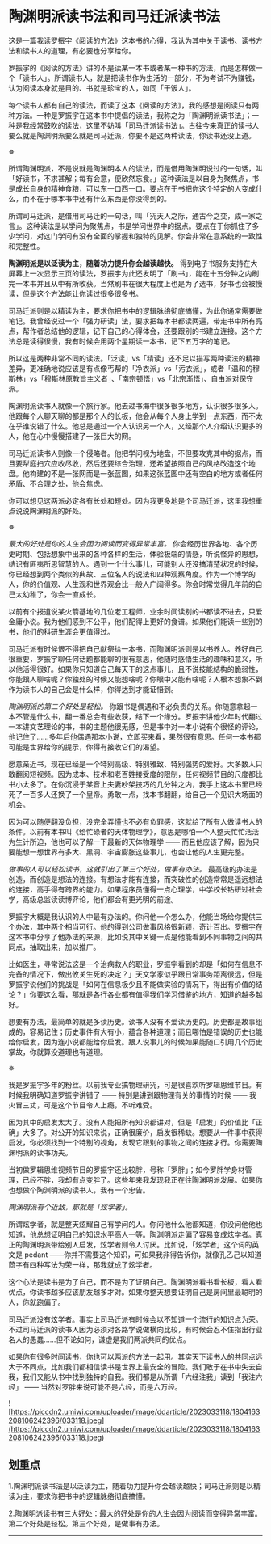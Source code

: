 # 陶渊明派读书法和司马迁派读书法

这是一篇我读罗振宇《阅读的方法》这本书的心得，我认为其中关于读书、读书方法和读书人的道理，有必要也分享给你。

罗振宇的《阅读的方法》讲的不是读某一本书或者某一种书的方法，而是怎样做一个「读书人」。所谓读书人，就是把读书作为生活的一部分，不为考试不为赚钱，认为阅读本身就是目的、书就是珍宝的人，如同「干饭人」。

每个读书人都有自己的读法，而读了这本《阅读的方法》，我的感想是阅读只有两种方法。一种是罗振宇在这本书中提倡的读法，我称之为「陶渊明派读书法」；一种是我经常鼓吹的读法，这里不妨叫「司马迁派读书法」。古往今来真正的读书人要么就是陶渊明派要么就是司马迁派，你要不是这两种读法，你读书还没上道。

✵

所谓陶渊明派，不是说就是陶渊明本人的读法，而是借用陶渊明说过的一句话，叫「好读书，不求甚解；每有会意，便欣然忘食。」这种读法是以自身为聚焦点，书是成长自身的精神食粮，可以东一口西一口。要点在于书把你这个特定的人变成什么，而不在于哪本书中还有什么东西是你没得到的。

所谓司马迁派，是借用司马迁的一句话，叫「究天人之际，通古今之变，成一家之言」。这种读法是以学问为聚焦点，书是学问世界中的据点。要点在于你抓住了多少学问，对这门学问有没有全面的掌握和独特的见解。你会非常在意系统的一致性和完整性。

 **陶渊明派是以泛读为主，随着功力提升你会越读越快。** 得到电子书服务支持在大屏幕上一次显示三页的读法，罗振宇为此还发明了「刷书」，能在十五分钟之内刷完一本书并且从中有所收获。当然刷书在很大程度上也是为了选书，好书也会被慢读，但是这个方法能让你读过很多很多书。

司马迁派则是以精读为主，要求你把书中的逻辑脉络彻底搞懂，为此你通常需要做笔记。我曾经说过一个「强力研读」法，要求把每本书都读两遍，带走书中所有亮点，帮作者总结他的逻辑，记下自己的心得体会，还要跟别的书建立连接。这个方法总是读得很慢，我有时候会用两个星期读一本书，记下五万字的笔记。

所以这是两种非常不同的读法。「泛读」vs「精读」还不足以描写两种读法的精神差异，更准确地说应该是有点像丐帮的「净衣派」vs「污衣派」，或者「温和的穆斯林」vs「穆斯林原教旨主义者」、「南宗顿悟」vs「北宗渐悟」、自由派对保守派。

陶渊明派读书人就像一个旅行家。他去过书海中很多很多地方，认识很多很多人。他跟每个人聊天聊的都是那个人的长板，他会从每个人身上学到一点东西，而不太在乎谁说错了什么。他总是通过一个人认识另一个人，又经那个人介绍认识更多的人，他在心中慢慢搭建了一张巨大的网。

司马迁派读书人则像一个侵略者。他把学问视为地盘，不但要攻克其中的据点，而且要犁庭扫穴应收尽收，然后还要综合治理，还希望按照自己的风格改造这个地盘。他构建的不是一张网而是一张蓝图，如果这张蓝图中还有空白的地方或者任何矛盾、不合理之处，他会焦虑。

你可以想见这两派必定各有长处和短处。因为我更多地是个司马迁派，这里我想重点说说陶渊明派的好处。

✵

 *最大的好处是你的人生会因为阅读而变得异常丰富。* 你会经历世界各地、各个历史时期、包括想象中出来的各种各样的生活，体验极端的情感，听说怪异的思想，结识有匪夷所思智慧的人。遇到一个什么事儿，可能别人还没搞清楚状况的时候，你已经想到两个类似的典故、三位名人的说法和四种观察角度。作为一个博学的人，你的价值观、人生观和世界观会比一般人广阔得多。你会时常觉得几年前的自己太幼稚了，你会一直成长。

以前有个报道说某火箭基地的几位老工程师，业余时间读别的书都读不进去，只爱金庸小说。我为他们感到不公平，他们配得上更好的食谱。如果他们能读一些别的书，他们的科研生涯会更值得过。

司马迁派有时候恨不得把自己献祭给一本书，而陶渊明派则是以书养人。养好自己很重要，罗振宇聊任何话题都能聊的很有意思，他随时感悟生活的趣味和意义，所以他活得很好。如果你只知道自己每天干的这点事儿，且不说技能结构的脆弱性，你能跟人聊啥呢？你独处的时候又能想啥呢？你眼中又能有啥呢？人根本想象不到作为读书人的自己会是什么样，你得达到才能证悟到。

 *陶渊明派的第二个好处是轻松。* 你跟书是偶遇和不必负责的关系。你随意拿起一本不管是什么书，翻一番总会有些收获，结下一个缘分。罗振宇讲他少年时代翻过一本讲文艺理论的书，书的主题他很无感，但是书中对一本小说有个很怪的评论，他记住了……多年后他偶遇那本小说，立即买来看，果然很有意思。任何一本书都可能是世界给你的提示，你得有接收它们的渴望。

愿意亲近书，现在已经是一个特别高级、特别雅致、特别强势的爱好。大多数人只敢翻阅短视频。因为成本、技术和老百姓接受度的限制，任何视频节目的尺度都比书小太多了。在你沉浸于某音上夫妻吵架技巧的几分钟之内，我手上这本书里已经死了一百多人还换了一个皇帝。勇敢一点，找本书翻翻，给自己一个见识大场面的机会。

因为可以随便翻没负担，没完全弄懂也不必有负罪感，这就给了所有人做读书人的条件。以前有本书叫《给忙碌者的天体物理学》，意思是哪怕一个人整天忙忙活活为生计所迫，他也可以了解一下最新的天体物理学 —— 而且他应该了解，因为只要能想一想世界有多大、黑洞、宇宙膨胀这些事儿，也会让他的人生更完整。

 *做事的人可以轻松读书，这就引出了第三个好处，做事有办法。* 最高级的办法是创造，而创造是想法的连接。有想法才能有连接，而突破性的创造常常是遥远想法的连接，高手得有跨界的能力。如果程序员懂得一点心理学，中学校长钻研过社会学，高级总监读读博弈论，他们都会有更光明的前途。

罗振宇大概是我认识的人中最有办法的。你问他一个怎么办，他能当场给你提供三个办法，其中两个相当可行。他的得到公司做事风格很新颖，奇计百出。罗振宇在这本书中分享了他办法的来源，比如说其中关键一点是他能看到不同事物之间的共同点，抽取出来，加以推广。

比如医生，寻常说法这是一个治病救人的职业，罗振宇看到的却是「如何在信息不完备的情况下，做出攸关生死的决定？」天文学家似乎跟日常事务距离很远，但是罗振宇说他们的挑战是「如何在信息极少且不能做实验的情况下，得出有价值的结论？」你要这么看，那就是各行各业都有值得我们学习借鉴的地方，知道的越多越好。

想要有办法，最简单的就是多读历史。读书人没有不爱读历史的。历史都是故事组成的，容易记住；历史事件有大有小，蕴含各种道理；而且哪怕是错误的历史也能给你启发，因为连小说都能给你启发。跟人说事儿的时候如果能随口引用几个历史掌故，你就算没道理也有道理。

✵

我是罗振宇多年的粉丝。以前我专业搞物理研究，可是很喜欢听罗辑思维节目。有时候我明确知道罗振宇讲错了 —— 特别是讲到跟物理有关的事情的时候 —— 我火冒三丈，可是这个节目令人上瘾，不听难受。

因为其中的启发太大了。没有人能把所有知识都讲对，但是「启发」的价值比「正确」大多了。对公开的知识来说，正确很廉价，启发很稀缺。想要从一件事中获得启发，你必须找到一个特别的视角，发现它跟别的事物之间的连接才行。你需要陶渊明派的读书功夫。

当初做罗辑思维视频节目的罗振宇还比较胖，号称「罗胖」；如今罗胖学身材管理，已经不胖，我却有点变胖了。这些年来我发现我正在往陶渊明派发展。如果你也想做个陶渊明派的读书人，我有一个忠告。

 *陶渊明派有个近敌，那就是「炫学者」。*

所谓炫学者，就是整天炫耀自己有学问的人。你问他什么他都知道，你没问他他也知道，他总想证明自己的知识水平高人一等。陶渊明派走偏了容易变成炫学者。真正的陶渊明派带给别人启发，炫学者则令人讨厌。比如说，「炫学者」这个词的英文是 pedant ——你并不需要这个知识，可如果我非得告诉你，就像孔乙己以知道茴字有四种写法为荣一样，那我就成了炫学者。

这个心法是读书是为了自己，而不是为了证明自己。陶渊明派看书看长板，看人看优点，你读书越多应该朋友越多才对。如果你整天想要证明自己是房间里最聪明的人，你就跑偏了。

司马迁派没有炫学者。事实上司马迁派有时候会以不知道一个流行的知识点为荣。不过司马迁派的读书人因为必须对各路学说做横向比较，有时候会忍不住指出行业名人的愚蠢……但不论如何，谦虚是我们两派共同的优点。

如果你有很多时间读书，你也可以两派的方法一起用。其实天下读书人的共同点远大于不同点，比如我们都相信读书是世界上最安全的冒险。我们敢于在书中失去自我，我们又能从书中找到独特的自我。我们都是从所谓「六经注我」读到「我注六经」 —— 当然对罗胖来说可能不是六经，而是六万经。

![https://piccdn2.umiwi.com/uploader/image/ddarticle/2023033118/1804163208106242396/033118.jpeg](https://piccdn2.umiwi.com/uploader/image/ddarticle/2023033118/1804163208106242396/033118.jpeg)

## 划重点

1.陶渊明派读书法是以泛读为主，随着功力提升你会越读越快；司马迁派则是以精读为主，要求你把书中的逻辑脉络彻底搞懂。

2.陶渊明派读书有三大好处：最大的好处是你的人生会因为阅读而变得异常丰富。第二个好处是轻松。第三个好处，是做事有办法。

---
